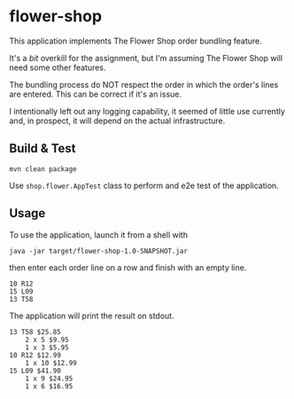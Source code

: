 # flower-shop

This application implements The Flower Shop order bundling feature.

It's a *bit* overkill for the assignment, but I'm assuming The Flower Shop will need some other features.

The bundling process do NOT respect the order in which the order's lines are entered. This can be correct if it's an issue.

I intentionally left out any logging capability, it seemed of little use currently and, in prospect, it will depend on the actual infrastructure.

## Build & Test

    mvn clean package

Use `shop.flower.AppTest` class to perform and e2e test of the application.

## Usage

To use the application, launch it from a shell with

    java -jar target/flower-shop-1.0-SNAPSHOT.jar

then enter each order line on a row and finish with an empty line.

    10 R12
    15 L09
    13 T58

The application will print the result on stdout.

    13 T58 $25.85
        2 x 5 $9.95
        1 x 3 $5.95
    10 R12 $12.99
        1 x 10 $12.99
    15 L09 $41.90
        1 x 9 $24.95
        1 x 6 $16.95



    
